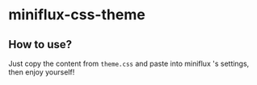 # miniflux-css-theme

## How to use?

Just copy the content from `theme.css` and paste into miniflux 's settings, then enjoy yourself!
